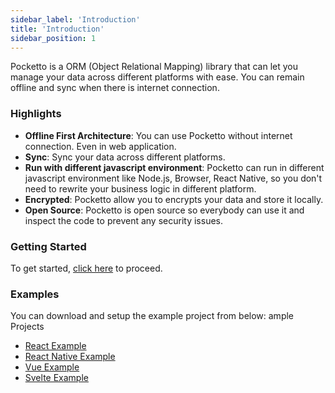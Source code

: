```yaml
---
sidebar_label: 'Introduction'
title: 'Introduction'
sidebar_position: 1
---
```


Pocketto is a ORM (Object Relational Mapping) library that can let you manage your data across different platforms with ease. You can remain offline and sync when there is internet connection.

### Highlights
- **Offline First Architecture**: You can use Pocketto without internet connection. Even in web application.
- **Sync**: Sync your data across different platforms.
- **Run with different javascript environment**: Pocketto can run in different javascript environment like Node.js, Browser, React Native, so you don't need to rewrite your business logic in different platform.
- **Encrypted**: Pocketto allow you to encrypts your data and store it locally.
- **Open Source**: Pocketto is open source so everybody can use it and inspect the code to prevent any security issues.

### Getting Started

To get started, [click here](/docs/environment-setup) to proceed.

### Examples

You can download and setup the example project from below:
ample Projects
- [React Example](https://github.com/pockettojs/pocketto-react-example)<br />
- [React Native Example](https://github.com/pockettojs/PockettoReactNativeExample)<br />
- [Vue Example](https://github.com/pockettojs/pocketto-vue-example)<br />
- [Svelte Example](https://github.com/pockettojs/pocketto-svelte-example)<br />
